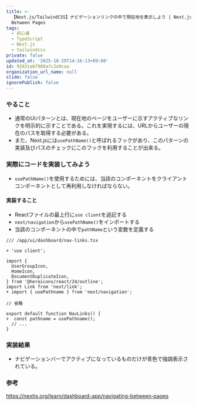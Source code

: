```yaml
---
title: >-
  【Next.js/TailwindCSS】ナビゲーションリンクの中で現在地を表示しよう | Next.js Tutorial #5 - Navigating
  Between Pages
tags:
  - 初心者
  - TypeScript
  - Next.js
  - tailwindcss
private: false
updated_at: '2025-10-29T14:16:13+09:00'
id: 92031a6f988a7c2a9caa
organization_url_name: null
slide: false
ignorePublish: false
---
```

### やること
* 通常のUIパターンとは、現在地のページをユーザーに示すアクティブなリンクを明示的に示すことである。これを実現するには、URLからユーザーの現在のパスを取得する必要がある。
* また、Next.jsには`usePathName()`と呼ばれるフックがあり、このパターンの実装及びパスのチェックにこのフックを利用することが出来る。


### 実際にコードを実装してみよう

* `usePathName()`を使用するためには、当該のコンポーネントをクライアントコンポーネントとして再利用しなければならない。

#### 実装すること

* Reactファイルの最上行に`use client`を追記する
* `next/navigation`から`usePathName()`をインポートする
* 当該のコンポーネントの中で`pathName`という変数を定義する

```diff_javascript
/// /app/ui/dashboard/nav-links.tsx

+ 'use client';
 
import {
  UserGroupIcon,
  HomeIcon,
  DocumentDuplicateIcon,
} from '@heroicons/react/24/outline';
import Link from 'next/link';
+ import { usePathname } from 'next/navigation';

// 省略

export default function NavLinks() {
+  const pathname = usePathname();
  // ...
}
```

### 実装結果

* ナビゲーションバーでアクティブになっているものだけが青色で強調表示されている。

### 参考

https://nextjs.org/learn/dashboard-app/navigating-between-pages
